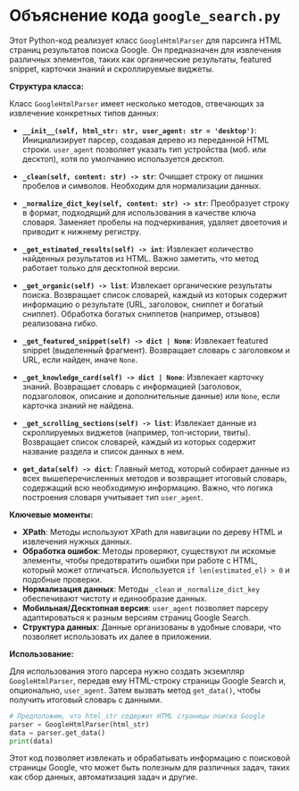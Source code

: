 # Объяснение кода `google_search.py`

Этот Python-код реализует класс `GoogleHtmlParser` для парсинга HTML страниц результатов поиска Google.  Он предназначен для извлечения различных элементов, таких как органические результаты, featured snippet, карточки знаний и скроллируемые виджеты.

**Структура класса:**

Класс `GoogleHtmlParser` имеет несколько методов, отвечающих за извлечение конкретных типов данных:

* **`__init__(self, html_str: str, user_agent: str = 'desktop')`**: Инициализирует парсер, создавая дерево из переданной HTML строки.  `user_agent` позволяет указать тип устройства (моб. или десктоп), хотя по умолчанию используется десктоп.

* **`_clean(self, content: str) -> str`**: Очищает строку от лишних пробелов и символов.  Необходим для нормализации данных.

* **`_normalize_dict_key(self, content: str) -> str`**: Преобразует строку в формат, подходящий для использования в качестве ключа словаря. Заменяет пробелы на подчеркивания, удаляет двоеточия и приводит к нижнему регистру.

* **`_get_estimated_results(self) -> int`**: Извлекает количество найденных результатов из HTML. Важно заметить, что метод работает только для десктопной версии.

* **`_get_organic(self) -> list`**: Извлекает органические результаты поиска.  Возвращает список словарей, каждый из которых содержит информацию о результате (URL, заголовок, сниппет и богатый сниппет). Обработка богатых сниппетов (например, отзывов)  реализована гибко.

* **`_get_featured_snippet(self) -> dict | None`**: Извлекает featured snippet (выделенный фрагмент). Возвращает словарь с заголовком и URL, если найден, иначе `None`.

* **`_get_knowledge_card(self) -> dict | None`**:  Извлекает карточку знаний. Возвращает словарь с информацией (заголовок, подзаголовок, описание и дополнительные данные) или `None`, если карточка знаний не найдена.

* **`_get_scrolling_sections(self) -> list`**: Извлекает данные из скроллируемых виджетов (например, топ-истории, твиты).  Возвращает список словарей, каждый из которых содержит название раздела и список данных в нем.


* **`get_data(self) -> dict`**:  Главный метод, который собирает данные из всех вышеперечисленных методов и возвращает итоговый словарь, содержащий всю необходимую информацию. Важно, что логика построения словаря учитывает тип `user_agent`.



**Ключевые моменты:**

* **XPath**:  Методы используют XPath для навигации по дереву HTML и извлечения нужных данных.
* **Обработка ошибок**:  Методы проверяют, существуют ли искомые элементы, чтобы предотвратить ошибки при работе с HTML, который может отличаться.  Используется `if len(estimated_el) > 0` и подобные проверки.
* **Нормализация данных**: Методы `_clean` и `_normalize_dict_key` обеспечивают чистоту и единообразие данных.
* **Мобильная/Десктопная версия**:  `user_agent` позволяет парсеру адаптироваться к разным версиям страниц Google Search.
* **Структура данных**:  Данные организованы в удобные словари, что позволяет использовать их далее в приложении.

**Использование:**

Для использования этого парсера нужно создать экземпляр `GoogleHtmlParser`, передав ему HTML-строку страницы Google Search и, опционально,  `user_agent`. Затем вызвать метод `get_data()`, чтобы получить итоговый словарь с данными.

```python
# Предположим, что html_str содержит HTML страницы поиска Google
parser = GoogleHtmlParser(html_str)
data = parser.get_data()
print(data)
```

Этот код позволяет извлекать и обрабатывать информацию с поисковой страницы Google, что может быть полезным для различных задач, таких как сбор данных, автоматизация задач и другие.